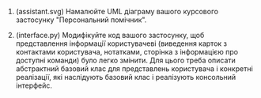 1. (assistant.svg)
Намалюйте UML діаграму вашого курсового застосунку "Персональний помічник".

2. (interface.py)
Модифікуйте код вашого застосунку, щоб представлення інформації користувачеві (виведення карток з контактами користувача, нотатками, сторінка з інформацією про доступні команди) було легко змінити. Для цього треба описати абстрактний базовий клас для представлень користувача і конкретні реалізації, які наслідують базовий клас і реалізують консольний інтерфейс. 